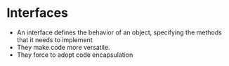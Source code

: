 # Interfaces 
- An interface defines the behavior of an object, specifying the methods that it needs to implement
- They make code more versatile.
- They force to adopt code encapsulation